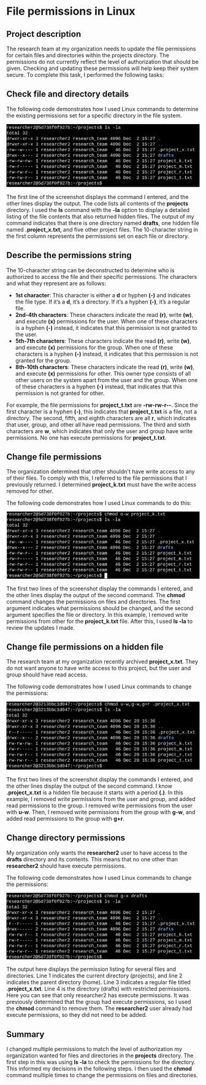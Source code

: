 # File permissions in Linux

## Project description
The research team at my organization needs to update the file permissions for certain files and directories within the projects directory. The permissions do not currently reflect the level of authorization that should be given. Checking and updating these permissions will help keep their system secure. To complete this task, I performed the following tasks:

## Check file and directory details
The following code demonstrates how I used Linux commands to determine the existing permissions set for a specific directory in the file system.

![](/docs/linux1.png)

The first line of the screenshot displays the command I entered, and the other lines display the output. The code lists all contents of the **projects** directory. I used the **ls** command with the **-la** option to display a detailed listing of the file contents that also returned hidden files. The output of my command indicates that there is one directory named **drafts**, one hidden file named **.project_x.txt**, and five other project files. The 10-character string in the first column represents the permissions set on each file or directory.

## Describe the permissions string
The 10-character string can be deconstructed to determine who is authorized to access the file and their specific permissions. The characters and what they represent are as follows:
- **1st character**: This character is either a **d** or hyphen **(-)** and indicates the file type. If it’s a **d**, it’s a directory. If it’s a hyphen **(-)**, it’s a regular file.
- **2nd-4th characters**: These characters indicate the read **(r)**, write **(w)**, and execute **(x)** permissions for the user. When one of these characters is a hyphen **(-)** instead, it indicates that this permission is not granted to the user.
- **5th-7th characters**: These characters indicate the read **(r)**, write **(w)**, and execute **(x)** permissions for the group. When one of these characters is a hyphen **(-)** instead, it indicates that this permission is not granted for the group.
- **8th-10th characters**: These characters indicate the read **(r)**, write **(w)**, and execute **(x)** permissions for other. This owner type consists of all other users on the system apart from the user and the group. When one of these characters is a hyphen **(-)** instead, that indicates that this permission is not granted for other.

For example, the file permissions for **project_t.txt** are **-rw-rw-r--**. Since the first character is a hyphen **(-)**, this indicates that **project_t.txt** is a file, not a directory. The second, fifth, and eighth characters are all **r**, which indicates that user, group, and other all have read permissions. The third and sixth characters are **w**, which indicates that only the user and group have write permissions. No one has execute permissions for **project_t.txt**.

## Change file permissions
The organization determined that other shouldn't have write access to any of their files. To comply with this, I referred to the file permissions that I previously returned. I determined **project_k.txt** must have the write access removed for other.

The following code demonstrates how I used Linux commands to do this:

![](/docs/linux2.png)

The first two lines of the screenshot display the commands I entered, and the other lines display the output of the second command. The **chmod** command changes the permissions on files and directories. The first argument indicates what permissions should be changed, and the second argument specifies the file or directory. In this example, I removed write permissions from other for the **project_k.txt** file. After this, I used **ls -la** to review the updates I made.

## Change file permissions on a hidden file
The research team at my organization recently archived **project_x.txt**. They do not want anyone to have write access to this project, but the user and group should have read access. 

The following code demonstrates how I used Linux commands to change the permissions:

![](/docs/linux3.png)

The first two lines of the screenshot display the commands I entered, and the other lines display the output of the second command. I know **.project_x.txt** is a hidden file because it starts with a period **(.)**. In this example, I removed write permissions from the user and group, and added read permissions to the group. I removed write permissions from the user with **u-w**. Then, I removed write permissions from the group with **g-w**, and added read permissions to the group with **g+r**.

## Change directory permissions
My organization only wants the **researcher2** user to have access to the **drafts** directory and its contents. This means that no one other than **researcher2** should have execute permissions.

The following code demonstrates how I used Linux commands to change the permissions:

![](/docs/linux4.png)

The output here displays the permission listing for several files and directories. Line 1 indicates the current directory (projects), and line 2 indicates the parent directory (home). Line 3 indicates a regular file titled **.project_x.txt**. Line 4 is the directory (drafts) with restricted permissions. Here you can see that only researcher2 has execute permissions.  It was previously determined that the group had execute permissions, so I used the **chmod** command to remove them. The **researcher2** user already had execute permissions, so they did not need to be added.

## Summary
I changed multiple permissions to match the level of authorization my organization wanted for files and directories in the **projects** directory. The first step in this was using **ls -la** to check the permissions for the directory. This informed my decisions in the following steps. I then used the **chmod** command multiple times to change the permissions on files and directories.
